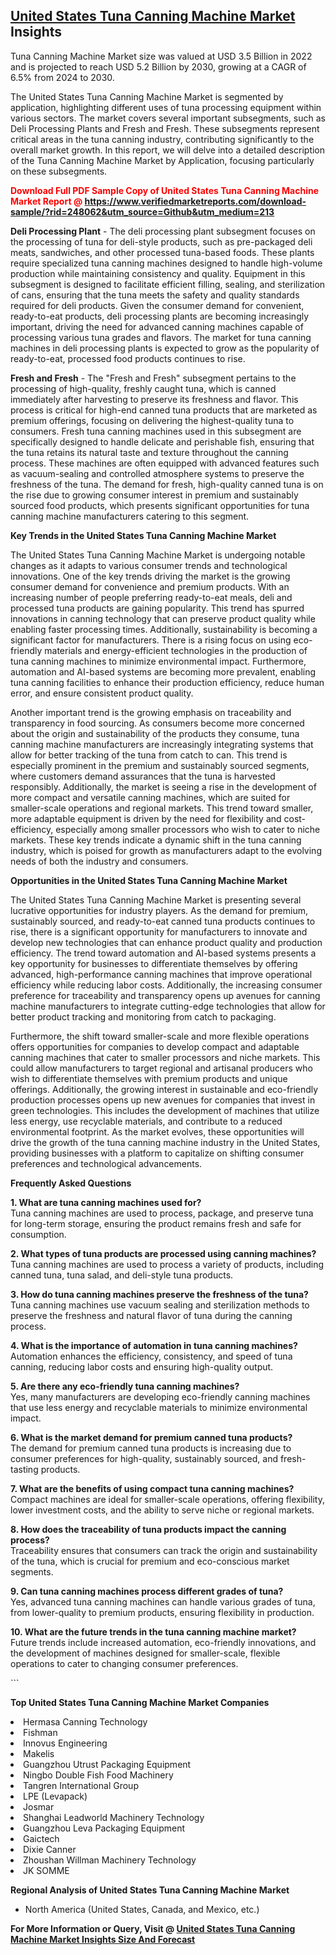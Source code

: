 <h2><a href="https://www.verifiedmarketreports.com/download-sample/?rid=248062&amp;utm_source=Github&amp;utm_medium=213" target="_blank">United States Tuna Canning Machine Market</a> Insights</h2><p>Tuna Canning Machine Market size was valued at USD 3.5 Billion in 2022 and is projected to reach USD 5.2 Billion by 2030, growing at a CAGR of 6.5% from 2024 to 2030.</p><p><p>The United States Tuna Canning Machine Market is segmented by application, highlighting different uses of tuna processing equipment within various sectors. The market covers several important subsegments, such as Deli Processing Plants and Fresh and Fresh. These subsegments represent critical areas in the tuna canning industry, contributing significantly to the overall market growth. In this report, we will delve into a detailed description of the Tuna Canning Machine Market by Application, focusing particularly on these subsegments.</p><p><strong><p><span class=""><span style="color: #ff0000;"><strong>Download Full PDF Sample Copy of United States Tuna Canning Machine Market Report</strong> @ </span><a href="https://www.verifiedmarketreports.com/download-sample/?rid=248062&amp;utm_source=Github&amp;utm_medium=213" target="_blank">https://www.verifiedmarketreports.com/download-sample/?rid=248062&amp;utm_source=Github&amp;utm_medium=213</a></span></p></strong></p><p><strong>Deli Processing Plant</strong> - The deli processing plant subsegment focuses on the processing of tuna for deli-style products, such as pre-packaged deli meats, sandwiches, and other processed tuna-based foods. These plants require specialized tuna canning machines designed to handle high-volume production while maintaining consistency and quality. Equipment in this subsegment is designed to facilitate efficient filling, sealing, and sterilization of cans, ensuring that the tuna meets the safety and quality standards required for deli products. Given the consumer demand for convenient, ready-to-eat products, deli processing plants are becoming increasingly important, driving the need for advanced canning machines capable of processing various tuna grades and flavors. The market for tuna canning machines in deli processing plants is expected to grow as the popularity of ready-to-eat, processed food products continues to rise.<p><strong>Fresh and Fresh</strong> - The "Fresh and Fresh" subsegment pertains to the processing of high-quality, freshly caught tuna, which is canned immediately after harvesting to preserve its freshness and flavor. This process is critical for high-end canned tuna products that are marketed as premium offerings, focusing on delivering the highest-quality tuna to consumers. Fresh tuna canning machines used in this subsegment are specifically designed to handle delicate and perishable fish, ensuring that the tuna retains its natural taste and texture throughout the canning process. These machines are often equipped with advanced features such as vacuum-sealing and controlled atmosphere systems to preserve the freshness of the tuna. The demand for fresh, high-quality canned tuna is on the rise due to growing consumer interest in premium and sustainably sourced food products, which presents significant opportunities for tuna canning machine manufacturers catering to this segment.</p><p><strong>Key Trends in the United States Tuna Canning Machine Market</strong></p><p>The United States Tuna Canning Machine Market is undergoing notable changes as it adapts to various consumer trends and technological innovations. One of the key trends driving the market is the growing consumer demand for convenience and premium products. With an increasing number of people preferring ready-to-eat meals, deli and processed tuna products are gaining popularity. This trend has spurred innovations in canning technology that can preserve product quality while enabling faster processing times. Additionally, sustainability is becoming a significant factor for manufacturers. There is a rising focus on using eco-friendly materials and energy-efficient technologies in the production of tuna canning machines to minimize environmental impact. Furthermore, automation and AI-based systems are becoming more prevalent, enabling tuna canning facilities to enhance their production efficiency, reduce human error, and ensure consistent product quality.<p>Another important trend is the growing emphasis on traceability and transparency in food sourcing. As consumers become more concerned about the origin and sustainability of the products they consume, tuna canning machine manufacturers are increasingly integrating systems that allow for better tracking of the tuna from catch to can. This trend is especially prominent in the premium and sustainably sourced segments, where customers demand assurances that the tuna is harvested responsibly. Additionally, the market is seeing a rise in the development of more compact and versatile canning machines, which are suited for smaller-scale operations and regional markets. This trend toward smaller, more adaptable equipment is driven by the need for flexibility and cost-efficiency, especially among smaller processors who wish to cater to niche markets. These key trends indicate a dynamic shift in the tuna canning industry, which is poised for growth as manufacturers adapt to the evolving needs of both the industry and consumers.</p><p><strong>Opportunities in the United States Tuna Canning Machine Market</strong></p><p>The United States Tuna Canning Machine Market is presenting several lucrative opportunities for industry players. As the demand for premium, sustainably sourced, and ready-to-eat canned tuna products continues to rise, there is a significant opportunity for manufacturers to innovate and develop new technologies that can enhance product quality and production efficiency. The trend toward automation and AI-based systems presents a key opportunity for businesses to differentiate themselves by offering advanced, high-performance canning machines that improve operational efficiency while reducing labor costs. Additionally, the increasing consumer preference for traceability and transparency opens up avenues for canning machine manufacturers to integrate cutting-edge technologies that allow for better product tracking and monitoring from catch to packaging.<p>Furthermore, the shift toward smaller-scale and more flexible operations offers opportunities for companies to develop compact and adaptable canning machines that cater to smaller processors and niche markets. This could allow manufacturers to target regional and artisanal producers who wish to differentiate themselves with premium products and unique offerings. Additionally, the growing interest in sustainable and eco-friendly production processes opens up new avenues for companies that invest in green technologies. This includes the development of machines that utilize less energy, use recyclable materials, and contribute to a reduced environmental footprint. As the market evolves, these opportunities will drive the growth of the tuna canning machine industry in the United States, providing businesses with a platform to capitalize on shifting consumer preferences and technological advancements.</p><p><strong>Frequently Asked Questions</strong></p><p><strong>1. What are tuna canning machines used for?</strong><br>Tuna canning machines are used to process, package, and preserve tuna for long-term storage, ensuring the product remains fresh and safe for consumption.</p><p><strong>2. What types of tuna products are processed using canning machines?</strong><br>Tuna canning machines are used to process a variety of products, including canned tuna, tuna salad, and deli-style tuna products.</p><p><strong>3. How do tuna canning machines preserve the freshness of the tuna?</strong><br>Tuna canning machines use vacuum sealing and sterilization methods to preserve the freshness and natural flavor of tuna during the canning process.</p><p><strong>4. What is the importance of automation in tuna canning machines?</strong><br>Automation enhances the efficiency, consistency, and speed of tuna canning, reducing labor costs and ensuring high-quality output.</p><p><strong>5. Are there any eco-friendly tuna canning machines?</strong><br>Yes, many manufacturers are developing eco-friendly canning machines that use less energy and recyclable materials to minimize environmental impact.</p><p><strong>6. What is the market demand for premium canned tuna products?</strong><br>The demand for premium canned tuna products is increasing due to consumer preferences for high-quality, sustainably sourced, and fresh-tasting products.</p><p><strong>7. What are the benefits of using compact tuna canning machines?</strong><br>Compact machines are ideal for smaller-scale operations, offering flexibility, lower investment costs, and the ability to serve niche or regional markets.</p><p><strong>8. How does the traceability of tuna products impact the canning process?</strong><br>Traceability ensures that consumers can track the origin and sustainability of the tuna, which is crucial for premium and eco-conscious market segments.</p><p><strong>9. Can tuna canning machines process different grades of tuna?</strong><br>Yes, advanced tuna canning machines can handle various grades of tuna, from lower-quality to premium products, ensuring flexibility in production.</p><p><strong>10. What are the future trends in the tuna canning machine market?</strong><br>Future trends include increased automation, eco-friendly innovations, and the development of machines designed for smaller-scale, flexible operations to cater to changing consumer preferences.</p>```</p><p><strong>Top United States Tuna Canning Machine Market Companies</strong></p><div data-test-id=""><p><li>Hermasa Canning Technology</li><li> Fishman</li><li> Innovus Engineering</li><li> Makelis</li><li> Guangzhou Utrust Packaging Equipment</li><li> Ningbo Double Fish Food Machinery</li><li> Tangren International Group</li><li> LPE (Levapack)</li><li> Josmar</li><li> Shanghai Leadworld Machinery Technology</li><li> Guangzhou Leva Packaging Equipment</li><li> Gaictech</li><li> Dixie Canner</li><li> Zhoushan Willman Machinery Technology</li><li> JK SOMME</li></p><div><strong>Regional Analysis of&nbsp;United States Tuna Canning Machine Market</strong></div><ul><li dir="ltr"><p dir="ltr">North America&nbsp;(United States, Canada, and Mexico, etc.)</p></li></ul><p><strong>For More Information or Query, Visit @&nbsp;</strong><strong><a href="https://www.verifiedmarketreports.com/product/tuna-canning-machine-market/?utm_source=Github&amp;utm_medium=213" target="_blank">United States Tuna Canning Machine Market Insights Size And Forecast</a></strong></p></div>
